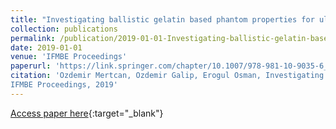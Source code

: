 ```yaml
---
title: "Investigating ballistic gelatin based phantom properties for ultrasound training"
collection: publications
permalink: /publication/2019-01-01-Investigating-ballistic-gelatin-based-phantom-properties-for-ultrasound-training
date: 2019-01-01
venue: 'IFMBE Proceedings'
paperurl: 'https://link.springer.com/chapter/10.1007/978-981-10-9035-6_145'
citation: 'Ozdemir Mertcan, Ozdemir Galip, Erogul Osman, Investigating ballistic gelatin based phantom properties for ultrasound training"
IFMBE Proceedings, 2019'
---
```

[Access paper here](https://link.springer.com/chapter/10.1007/978-981-10-9035-6_145){:target="_blank"}
